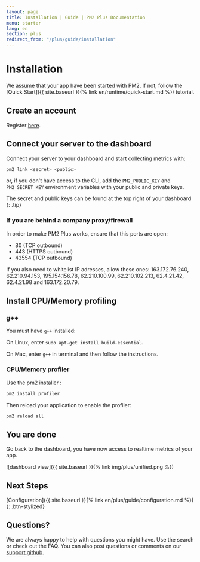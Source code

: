 ```yaml
---
layout: page
title: Installation | Guide | PM2 Plus Documentation
menu: starter
lang: en
section: plus
redirect_from: "/plus/guide/installation"
---
```


# Installation

We assume that your app have been started with PM2. If not, follow the [Quick Start]({{ site.baseurl }}{% link en/runtime/quick-start.md %}) tutorial.

## Create an account

Register [here](https://id.keymetrics.io/api/oauth/register).

## Connect your server to the dashboard

Connect your server to your dashboard and start collecting metrics with:

```bash
pm2 link <secret> <public>
```

or, if you don't have access to the CLI, add the `PM2_PUBLIC_KEY` and `PM2_SECRET_KEY` environment variables with your public and private keys.

 The secret and public keys can be found at the top right of your dashboard
{: .tip}

### If you are behind a company proxy/firewall

In order to make PM2 Plus works, ensure that this ports are open:
- 80 (TCP outbound)
- 443 (HTTPS outbound)
- 43554 (TCP outbound)

If you also need to whitelist IP adresses, allow these ones:
163.172.76.240, 62.210.94.153, 195.154.156.78, 62.210.100.99, 62.210.102.213, 62.4.21.42, 62.4.21.98 and 163.172.20.79.

## Install CPU/Memory profiling

### g++

You must have `g++` installed:

On Linux, enter `sudo apt-get install build-essential`.

On Mac, enter `g++` in terminal and then follow the instructions.

### CPU/Memory profiler

Use the pm2 installer :

```bash
pm2 install profiler
```

Then reload your application to enable the profiler:

```bash
pm2 reload all
```

## You are done

Go back to the dashboard, you have now access to realtime metrics of your app.

![dashboard view]({{ site.baseurl }}{% link img/plus/unified.png %})

## Next Steps

[Configuration]({{ site.baseurl }}{% link en/plus/guide/configuration.md %})
{: .btn-stylized}

## Questions?

We are always happy to help with questions you might have. Use the search or check out the FAQ. You can also post questions or comments on our [support github](https://github.com/keymetrics/keymetrics-support/issues).
